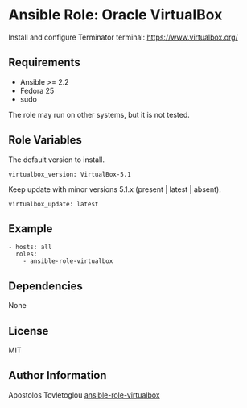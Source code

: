 # Ansible Role: Oracle VirtualBox

Install and configure Terminator terminal: <https://www.virtualbox.org/>

## Requirements

- Ansible >= 2.2
- Fedora 25
- sudo

The role may run on other systems, but it is not tested.

## Role Variables

The default version to install.

```
virtualbox_version: VirtualBox-5.1
```

Keep update with minor versions 5.1.x (present | latest | absent).

```
virtualbox_update: latest
```

## Example

```
- hosts: all
  roles:
    - ansible-role-virtualbox
```

## Dependencies

None

## License

MIT

## Author Information

Apostolos Tovletoglou [ansible-role-virtualbox](https://github.com/tovletoglou/ansible-role-virtualbox)
